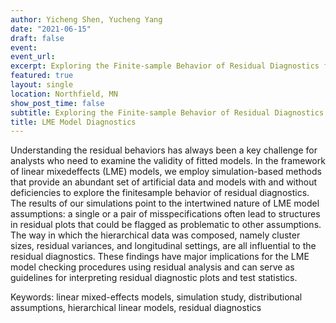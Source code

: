```yaml
---
author: Yicheng Shen, Yucheng Yang
date: "2021-06-15"
draft: false
event: 
event_url: 
excerpt: Exploring the Finite-sample Behavior of Residual Diagnostics for Linear Mixed-effects Models
featured: true
layout: single
location: Northfield, MN
show_post_time: false
subtitle: Exploring the Finite-sample Behavior of Residual Diagnostics for Linear Mixed-effects Models
title: LME Model Diagnostics
---
```


Understanding the residual behaviors has always been a key challenge for analysts who need to examine the validity of fitted models. In the framework of linear mixedeffects (LME) models, we employ simulation-based methods that provide an abundant set of artificial data and models with and without deficiencies to explore the finitesample behavior of residual diagnostics. The results of our simulations point to the intertwined nature of LME model assumptions: a single or a pair of misspecifications often lead to structures in residual plots that could be flagged as problematic to other assumptions. The way in which the hierarchical data was composed, namely cluster sizes, residual variances, and longitudinal settings, are all influential to the residual diagnostics. These findings have major implications for the LME model checking procedures using residual analysis and can serve as guidelines for interpreting residual diagnostic plots and test statistics.

Keywords: linear mixed-effects models, simulation study, distributional assumptions, hierarchical linear models, residual diagnostics